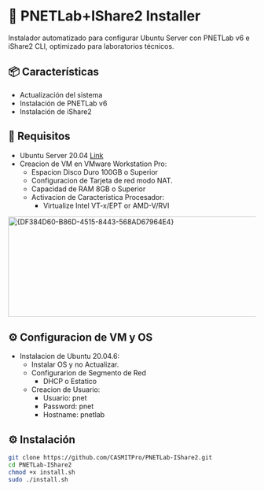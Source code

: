 # 🚀 PNETLab+IShare2 Installer

Instalador automatizado para configurar Ubuntu Server con PNETLab v6 e iShare2 CLI, optimizado para laboratorios técnicos.

## 📦 Características

- Actualización del sistema
- Instalación de PNETLab v6
- Instalación de iShare2

## 🧰 Requisitos

- Ubuntu Server 20.04 [Link](https://releases.ubuntu.com/focal/)
- Creacion de VM en VMware Workstation Pro:
  * Espacion Disco Duro 100GB o Superior
  * Configuracion de Tarjeta de red modo NAT.
  * Capacidad de RAM 8GB o Superior
  * Activacion de Caracteristica Procesador:
    - Virtualize Intel VT-x/EPT or AMD-V/RVI
 <img width="736" height="204" alt="{DF384D60-B86D-4515-8443-568AD67964E4}" src="https://github.com/user-attachments/assets/502d5f8e-2f66-485e-a339-7cd2bb9bb9c7" />

## ⚙️ Configuracion de VM y OS

- Instalacion de Ubuntu 20.04.6:
  * Instalar OS y no Actualizar.
  * Configurarion de Segmento de Red
    - DHCP o Estatico
  * Creacion de Usuario:
    - Usuario: pnet
    - Password: pnet
    - Hostname: pnetlab 

## ⚙️ Instalación

```bash
git clone https://github.com/CASMITPro/PNETLab-IShare2.git
cd PNETLab-IShare2
chmod +x install.sh
sudo ./install.sh

